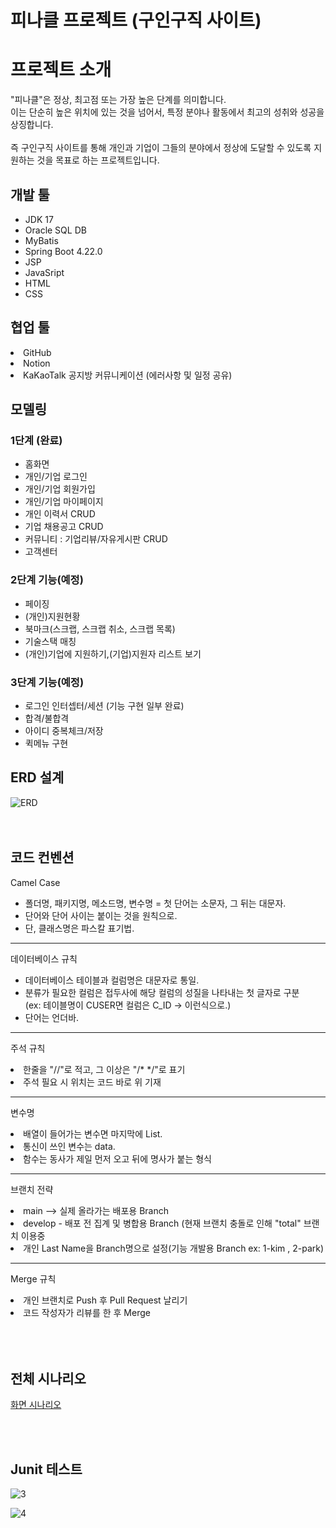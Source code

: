 <h1>피나클 프로젝트 (구인구직 사이트)</h1>

<h1>프로젝트 소개</h1>
"피나클"은 정상, 최고점 또는 가장 높은 단계를 의미합니다. <br>
이는 단순히 높은 위치에 있는 것을 넘어서, 특정 분야나 활동에서 최고의 성취와 성공을 상징합니다.<br><br>
즉 구인구직 사이트를 통해 개인과 기업이 그들의 분야에서 정상에 도달할 수 있도록 지원하는 것을 목표로 하는 프로젝트입니다.


<h2>개발 툴</h2>
<ul>
<li>JDK 17</li>
<li>Oracle SQL DB</li>
<li>MyBatis</li>
<li>Spring Boot 4.22.0</li>
<li>JSP</li>
<li>JavaSript</li>
<li>HTML</li>
<li>CSS</li>
</ul>


<h2>협업 툴</h2>
<li>GitHub</li>
<li>Notion</li>
<li>KaKaoTalk 공지방 커뮤니케이션 (에러사항 및 일정 공유)</li>


<h2>모델링</h2>
<h3>1단계 (완료)</h3>
<ul>
  <li>홈화면</li>
  <li>개인/기업 로그인</li>
  <li>개인/기업 회원가입</li>
  <li>개인/기업 마이페이지</li>
  <li>개인 이력서 CRUD</li>
  <li>기업 채용공고 CRUD</li>
  <li>커뮤니티 : 기업리뷰/자유게시판 CRUD</li>
  <li>고객센터</li>
</ul>

<h3>2단계 기능(예정)</h3>
<ul>
  <li>페이징</li>
  <li>(개인)지원현황</li>
  <li>북마크(스크랩, 스크랩 취소, 스크랩 목록)</li>
  <li>기술스택 매칭</li>
  <li>(개인)기업에 지원하기,(기업)지원자 리스트 보기</li>
  </ul>

<h3>3단계 기능(예정)</h3>
<ul>
  <li>로그인 인터셉터/세션 (기능 구현 일부 완료)</li>
  <li>합격/불합격</li>
  <li>아이디 중복체크/저장</li>
  <li>퀵메뉴 구현</li>
</ul>


<h2>ERD 설계</h2>

![ERD](https://github.com/DoKyeomKim/TeamProject/assets/163399297/29b3863e-fe25-4fc7-9100-17f89c28a906)
<br>
<br>
<br>


<h2>코드 컨벤션</h2>

Camel Case
<ul>
  <li>폴더명, 패키지명, 메소드명, 변수명 = 첫 단어는 소문자, 그 뒤는 대문자.</li>
  <li>단어와 단어 사이는 붙이는 것을 원칙으로.</li>
  <li>단, 클래스명은 파스칼 표기법.</li>
</ul>
<hr>

데이터베이스 규칙
<ul>
  <li>데이터베이스 테이블과 컬럼명은 대문자로 통일.</li>
  <li>분류가 필요한 컬럼은 접두사에 해당 컬럼의 성질을 나타내는 첫 글자로 구분<br>
    (ex: 테이블명이 CUSER면 컬럼은 C_ID -> 이런식으로.)</li>
<li>단어는 언더바.</li>
</ul>
<hr>

주석 규칙
<li>한줄을 "//"로 적고, 그 이상은 "/* */"로 표기</li>
<li>주석 필요 시 위치는 코드 바로 위 기재</li>
<hr>

변수명
<li>배열이 들어가는 변수면 마지막에 List.</li>
<li>통신이 쓰인 변수는 data.</li>
<li>함수는 동사가 제일 먼저 오고 뒤에 명사가 붙는 형식</li>
<hr>

브랜치 전략
<li>main --> 실제 올라가는 배포용 Branch</li>
<li>develop - 배포 전 집계 및 병합용 Branch (현재 브랜치 충돌로 인해 "total" 브랜치 이용중</li>
<li>개인 Last Name을 Branch명으로 설정(기능 개발용 Branch ex: 1-kim , 2-park)</li>
<hr>

Merge 규칙
<li>개인 브랜치로 Push 후 Pull Request 날리기</li>
<li>코드 작성자가 리뷰를 한 후 Merge</li>
<br>
<br>
<br>


<h2>전체 시나리오</h2>

[화면 시나리오](https://www.notion.so/e58a21cb824f4e6ea20d485bde79ce58)

<br>
<br>

<h2>Junit 테스트</h2>

![3](https://github.com/DoKyeomKim/TeamProject/assets/163399297/ebfd60d8-56ed-4aec-b8b3-c48b61c03c05)

![4](https://github.com/DoKyeomKim/TeamProject/assets/163399297/83433b1f-062e-4cab-b757-46aba5e03ffd)

